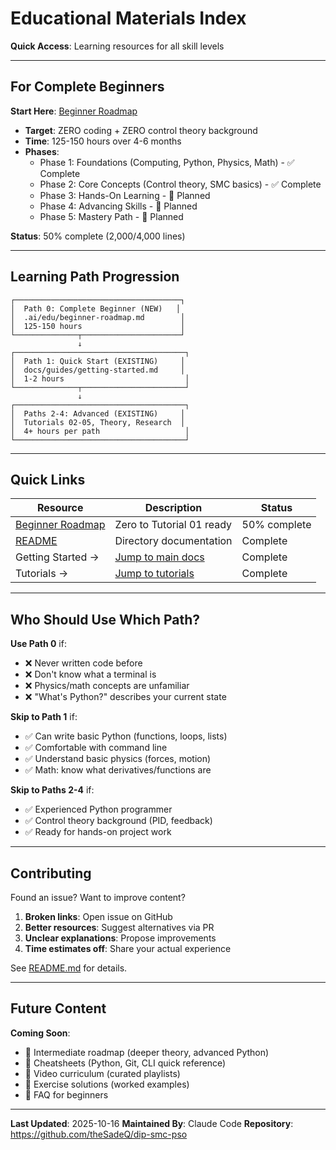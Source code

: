 # Educational Materials Index

**Quick Access**: Learning resources for all skill levels

---

## For Complete Beginners

**Start Here**: [Beginner Roadmap](beginner-roadmap.md)

- **Target**: ZERO coding + ZERO control theory background
- **Time**: 125-150 hours over 4-6 months
- **Phases**:
  - Phase 1: Foundations (Computing, Python, Physics, Math) - ✅ Complete
  - Phase 2: Core Concepts (Control theory, SMC basics) - ✅ Complete
  - Phase 3: Hands-On Learning - 🚧 Planned
  - Phase 4: Advancing Skills - 🚧 Planned
  - Phase 5: Mastery Path - 🚧 Planned

**Status**: 50% complete (2,000/4,000 lines)

---

## Learning Path Progression

```
┌─────────────────────────────────────┐
│  Path 0: Complete Beginner (NEW)   │
│  .ai/edu/beginner-roadmap.md        │
│  125-150 hours                      │
└──────────────┬──────────────────────┘
               ↓
┌──────────────────────────────────────┐
│  Path 1: Quick Start (EXISTING)     │
│  docs/guides/getting-started.md     │
│  1-2 hours                           │
└──────────────┬───────────────────────┘
               ↓
┌──────────────────────────────────────┐
│  Paths 2-4: Advanced (EXISTING)     │
│  Tutorials 02-05, Theory, Research  │
│  4+ hours per path                   │
└──────────────────────────────────────┘
```

---

## Quick Links

| Resource | Description | Status |
|----------|-------------|--------|
| [Beginner Roadmap](beginner-roadmap.md) | Zero to Tutorial 01 ready | 50% complete |
| [README](README.md) | Directory documentation | Complete |
| Getting Started → | [Jump to main docs](../../docs/guides/getting-started.md) | Complete |
| Tutorials → | [Jump to tutorials](../../docs/guides/tutorials/) | Complete |

---

## Who Should Use Which Path?

**Use Path 0** if:
- ❌ Never written code before
- ❌ Don't know what a terminal is
- ❌ Physics/math concepts are unfamiliar
- ❌ "What's Python?" describes your current state

**Skip to Path 1** if:
- ✅ Can write basic Python (functions, loops, lists)
- ✅ Comfortable with command line
- ✅ Understand basic physics (forces, motion)
- ✅ Math: know what derivatives/functions are

**Skip to Paths 2-4** if:
- ✅ Experienced Python programmer
- ✅ Control theory background (PID, feedback)
- ✅ Ready for hands-on project work

---

## Contributing

Found an issue? Want to improve content?

1. **Broken links**: Open issue on GitHub
2. **Better resources**: Suggest alternatives via PR
3. **Unclear explanations**: Propose improvements
4. **Time estimates off**: Share your actual experience

See [README.md](README.md#contributing) for details.

---

## Future Content

**Coming Soon**:
- 🚧 Intermediate roadmap (deeper theory, advanced Python)
- 🚧 Cheatsheets (Python, Git, CLI quick reference)
- 🚧 Video curriculum (curated playlists)
- 🚧 Exercise solutions (worked examples)
- 🚧 FAQ for beginners

---

**Last Updated**: 2025-10-16
**Maintained By**: Claude Code
**Repository**: https://github.com/theSadeQ/dip-smc-pso
